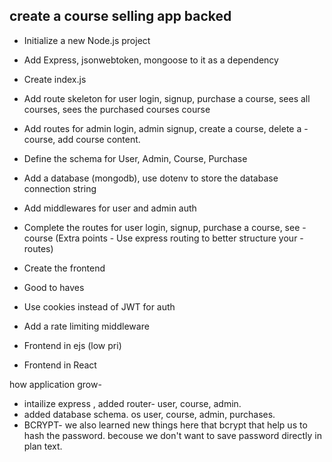 ## create a course selling app backed

- Initialize a new Node.js project
- Add Express, jsonwebtoken, mongoose to it as a dependency
- Create index.js
- Add route skeleton for user login, signup, purchase a course, sees all courses, sees the purchased courses course
- Add routes for admin login, admin signup, create a course, delete a - course, add course content.
- Define the schema for User, Admin, Course, Purchase
- Add a database (mongodb), use dotenv to store the database connection string
- Add middlewares for user and admin auth
- Complete the routes for user login, signup, purchase a course, see - course (Extra points - Use express routing to better structure your - routes)
- Create the frontend
- Good to haves

- Use cookies instead of JWT for auth
- Add a rate limiting middleware
- Frontend in ejs (low pri)
- Frontend in React


how application grow-
- intailize express , added router- user, course, admin.
- added database schema. os user, course, admin, purchases.
- BCRYPT- we also learned new things here that bcrypt that help us to hash the password. becouse we don't want to save password directly in plan text.